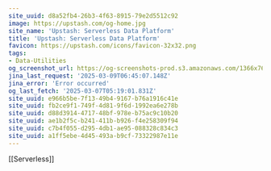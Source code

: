 ```yaml
---
site_uuid: d8a52fb4-26b3-4f63-8915-79e2d5512c92
image: https://upstash.com/og-home.jpg
site_name: 'Upstash: Serverless Data Platform'
title: 'Upstash: Serverless Data Platform'
favicon: https://upstash.com/icons/favicon-32x32.png
tags:
- Data-Utilities
og_screenshot_url: https://og-screenshots-prod.s3.amazonaws.com/1366x768/80/false/21c36a6ace2468d35f42ec70c5d444375969f2e50d7361e22dd238059551a448.jpeg
jina_last_request: '2025-03-09T06:45:07.148Z'
jina_error: 'Error occurred'
og_last_fetch: '2025-03-07T05:19:01.831Z'
site_uuid: e966b5be-7f13-49b4-9167-b76a1916c41e
site_uuid: fb2ce9f1-749f-4d81-9f6d-1992ea6e278b
site_uuid: d88d3914-4717-48bf-978e-b75ac9c10b20
site_uuid: ae1b2f5c-b241-411b-b926-f4e258309f94
site_uuid: c7b4f055-d295-4db1-ae95-088328c834c3
site_uuid: a1ff5ebe-4d45-493a-b9cf-73322987e11e
---
```

[[Serverless]]
